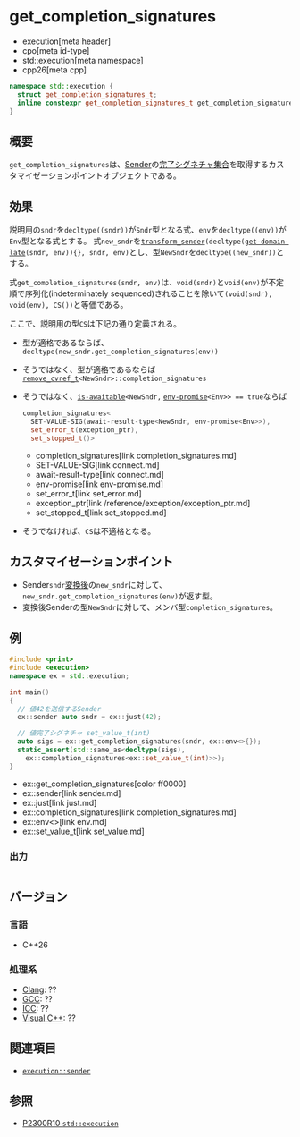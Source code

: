 # get_completion_signatures
* execution[meta header]
* cpo[meta id-type]
* std::execution[meta namespace]
* cpp26[meta cpp]

```cpp
namespace std::execution {
  struct get_completion_signatures_t;
  inline constexpr get_completion_signatures_t get_completion_signatures{};
}
```

## 概要
`get_completion_signatures`は、[Sender](sender.md)の[完了シグネチャ集合](completion_signatures.md)を取得するカスタマイゼーションポイントオブジェクトである。


## 効果
説明用の`sndr`を`decltype((sndr))`が`Sndr`型となる式、`env`を`decltype((env))`が`Env`型となる式とする。
式`new_sndr`を[`transform_sender`](transform_sender.md)`(decltype(`[`get-domain-late`](get-domain-late.md)`(sndr, env)){}, sndr, env)`とし、型`NewSndr`を`decltype((new_sndr))`とする。

式`get_completion_signatures(sndr, env)`は、`void(sndr)`と`void(env)`が不定順で序列化(indeterminately sequenced)されることを除いて`(void(sndr), void(env), CS())`と等価である。

ここで、説明用の型`CS`は下記の通り定義される。

- 型が適格であるならば、`decltype(new_sndr.get_completion_signatures(env))`
- そうではなく、型が適格であるならば[`remove_cvref_t`](/reference/type_traits/remove_cvref.md)`<NewSndr>::completion_signatures`
- そうではなく、[`is-awaitable`](../is-awaitable.md)`<NewSndr,` [`env-promise`](env-promise.md)`<Env>> == true`ならば

    ```cpp
    completion_signatures<
      SET-VALUE-SIG(await-result-type<NewSndr, env-promise<Env>>),
      set_error_t(exception_ptr),
      set_stopped_t()>
    ```
    * completion_signatures[link completion_signatures.md]
    * SET-VALUE-SIG[link connect.md]
    * await-result-type[link connect.md]
    * env-promise[link env-promise.md]
    * set_error_t[link set_error.md]
    * exception_ptr[link /reference/exception/exception_ptr.md]
    * set_stopped_t[link set_stopped.md]

- そうでなければ、`CS`は不適格となる。


## カスタマイゼーションポイント
- Sender`sndr`[変換後](transform_sender.md)の`new_sndr`に対して、`new_sndr.get_completion_signatures(env)`が返す型。
- 変換後Senderの型`NewSndr`に対して、メンバ型`completion_signatures`。


## 例
```cpp
#include <print>
#include <execution>
namespace ex = std::execution;

int main()
{
  // 値42を送信するSender
  ex::sender auto sndr = ex::just(42);

  // 値完了シグネチャ set_value_t(int)
  auto sigs = ex::get_completion_signatures(sndr, ex::env<>{});
  static_assert(std::same_as<decltype(sigs),
    ex::completion_signatures<ex::set_value_t(int)>>);
}
```
* ex::get_completion_signatures[color ff0000]
* ex::sender[link sender.md]
* ex::just[link just.md]
* ex::completion_signatures[link completion_signatures.md]
* ex::env<>[link env.md]
* ex::set_value_t[link set_value.md]

### 出力
```
```


## バージョン
### 言語
- C++26

### 処理系
- [Clang](/implementation.md#clang): ??
- [GCC](/implementation.md#gcc): ??
- [ICC](/implementation.md#icc): ??
- [Visual C++](/implementation.md#visual_cpp): ??


## 関連項目
- [`execution::sender`](sender.md)


## 参照
- [P2300R10 `std::execution`](https://www.open-std.org/jtc1/sc22/wg21/docs/papers/2024/p2300r10.html)
